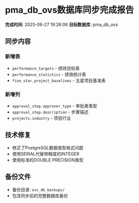 # pma_db_ovs数据库同步完成报告

**完成时间**: 2025-06-27 19:26:06
**目标数据库**: pma_db_ovs

## 同步内容
### 新增表
- `performance_targets` - 绩效目标表
- `performance_statistics` - 绩效统计表
- `five_star_project_baselines` - 五星项目基准表

### 新增列
- `approval_step.approver_type` - 审批者类型
- `approval_step.description` - 步骤描述
- `projects.industry` - 项目行业

## 技术修复
- 修正了PostgreSQL数据类型格式问题
- 使用SERIAL代替带精度的INTEGER
- 使用标准的DOUBLE PRECISION类型

## 备份文件
- 备份目录: `ovs_db_backups/`
- 包含同步前的完整数据库备份

